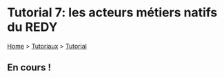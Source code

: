 # Tutorial 7: les acteurs métiers natifs du REDY

[Home](../../sitemap.md) > [Tutoriaux](../index.md) > [Tutorial](index.md)

## En cours !